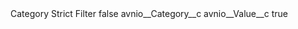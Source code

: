 <?xml version="1.0" encoding="UTF-8"?>
<CustomMetadata xmlns="http://soap.sforce.com/2006/04/metadata" xmlns:xsi="http://www.w3.org/2001/XMLSchema-instance" xmlns:xsd="http://www.w3.org/2001/XMLSchema">
    <label>Category Strict Filter</label>
    <protected>false</protected>
    <values>
        <field>avnio__Category__c</field>
        <value xsi:nil="true"/>
    </values>
    <values>
        <field>avnio__Value__c</field>
        <value xsi:type="xsd:string">true</value>
    </values>
</CustomMetadata>
